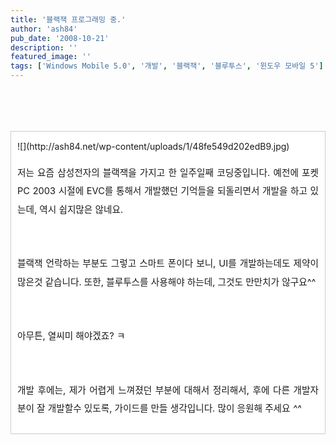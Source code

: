 ```yaml
---
title: '블랙잭 프로그래밍 중.'
author: 'ash84'
pub_date: '2008-10-21'
description: ''
featured_image: ''
tags: ['Windows Mobile 5.0', '개발', '블랙잭', '블루투스', '윈도우 모바일 5']
---
```



<span style="font-size: 11pt;"></span><span style="font-size: 11pt;"></span><span style="font-size: 11pt;"></span>  
<span style="font-size: 11pt;">  
  </span>

<span style="font-size: 11pt;">  
</span>

<div class="txc-textbox" style="border: 1px solid rgb(203, 203, 203); padding: 10px; background-color: rgb(255, 255, 255); text-align: justify; line-height: 2;"><span style="font-size: 11pt;">  
</span>![](http://ash84.net/wp-content/uploads/1/48fe549d202edB9.jpg)

<span style="font-size: 11pt;">저는 요즘 삼성전자의 블랙잭을 가지고 한 일주일째 코딩중입니다. 예전에 포켓PC 2003 시절에 EVC를 통해서 </span><span style="font-size: 11pt;">개발했던 기억들을 되돌리면서 개발을 하고 있는데, 역시 쉽지많은 않네요. </span>  
<span style="font-size: 11pt;">  
</span>  
<span style="font-size: 11pt;">블랙잭 언락하는 부분도 그렇고 스마트 폰이다 보니, UI를 개발하는데도 제약이 많은것 같습니다. </span><span style="font-size: 11pt;">또한, 블루투스를 사용해야 하는데, 그것도 만만치가 않구요^^</span>  
<span style="font-size: 11pt;">  
</span>  
<span style="font-size: 11pt;">아무튼, 열씨미 해야겠죠? ㅋ </span>  
<span style="font-size: 11pt;">  
</span>  
<span style="font-size: 11pt;">개발 후에는, 제가 어렵게 느껴졌던 부분에 대해서 </span><span style="font-size: 11pt;">정리해서, 후에 다른 개발자 분이 잘 개발할수 있도록, 가이드를 만들 생각입니다. </span><span style="font-size: 11pt;">많이 응원해 주세요 *^^*</span>

</div>

